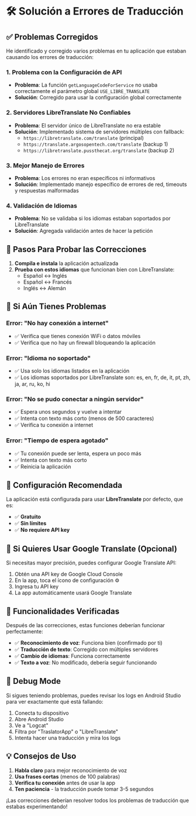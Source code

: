 # 🛠️ Solución a Errores de Traducción

## ✅ Problemas Corregidos

He identificado y corregido varios problemas en tu aplicación que estaban causando los errores de traducción:

### 1. **Problema con la Configuración de API**
- **Problema**: La función `getLanguageCodeForService` no usaba correctamente el parámetro global `USE_LIBRE_TRANSLATE`
- **Solución**: Corregido para usar la configuración global correctamente

### 2. **Servidores LibreTranslate No Confiables**
- **Problema**: El servidor único de LibreTranslate no era estable
- **Solución**: Implementado sistema de servidores múltiples con fallback:
  - `https://libretranslate.com/translate` (principal)
  - `https://translate.argosopentech.com/translate` (backup 1)
  - `https://libretranslate.pussthecat.org/translate` (backup 2)

### 3. **Mejor Manejo de Errores**
- **Problema**: Los errores no eran específicos ni informativos
- **Solución**: Implementado manejo específico de errores de red, timeouts y respuestas malformadas

### 4. **Validación de Idiomas**
- **Problema**: No se validaba si los idiomas estaban soportados por LibreTranslate
- **Solución**: Agregada validación antes de hacer la petición

## 🔧 Pasos Para Probar las Correcciones

1. **Compila e instala** la aplicación actualizada
2. **Prueba con estos idiomas** que funcionan bien con LibreTranslate:
   - Español ↔ Inglés
   - Español ↔ Francés
   - Inglés ↔ Alemán

## 🚨 Si Aún Tienes Problemas

### Error: "No hay conexión a internet"
- ✅ Verifica que tienes conexión WiFi o datos móviles
- ✅ Verifica que no hay un firewall bloqueando la aplicación

### Error: "Idioma no soportado"
- ✅ Usa solo los idiomas listados en la aplicación
- ✅ Los idiomas soportados por LibreTranslate son: es, en, fr, de, it, pt, zh, ja, ar, ru, ko, hi

### Error: "No se pudo conectar a ningún servidor"
- ✅ Espera unos segundos y vuelve a intentar
- ✅ Intenta con texto más corto (menos de 500 caracteres)
- ✅ Verifica tu conexión a internet

### Error: "Tiempo de espera agotado"
- ✅ Tu conexión puede ser lenta, espera un poco más
- ✅ Intenta con texto más corto
- ✅ Reinicia la aplicación

## 🎯 Configuración Recomendada

La aplicación está configurada para usar **LibreTranslate** por defecto, que es:
- ✅ **Gratuito**
- ✅ **Sin límites**
- ✅ **No requiere API key**

## 🔄 Si Quieres Usar Google Translate (Opcional)

Si necesitas mayor precisión, puedes configurar Google Translate API:

1. Obtén una API key de Google Cloud Console
2. En la app, toca el ícono de configuración ⚙️
3. Ingresa tu API key
4. La app automáticamente usará Google Translate

## 📱 Funcionalidades Verificadas

Después de las correcciones, estas funciones deberían funcionar perfectamente:

- ✅ **Reconocimiento de voz**: Funciona bien (confirmado por ti)
- ✅ **Traducción de texto**: Corregido con múltiples servidores
- ✅ **Cambio de idiomas**: Funciona correctamente
- ✅ **Texto a voz**: No modificado, debería seguir funcionando

## 🐛 Debug Mode

Si sigues teniendo problemas, puedes revisar los logs en Android Studio para ver exactamente qué está fallando:

1. Conecta tu dispositivo
2. Abre Android Studio
3. Ve a "Logcat"
4. Filtra por "TraslatorApp" o "LibreTranslate"
5. Intenta hacer una traducción y mira los logs

## 💡 Consejos de Uso

1. **Habla claro** para mejor reconocimiento de voz
2. **Usa frases cortas** (menos de 100 palabras)
3. **Verifica tu conexión** antes de usar la app
4. **Ten paciencia** - la traducción puede tomar 3-5 segundos

¡Las correcciones deberían resolver todos los problemas de traducción que estabas experimentando! 